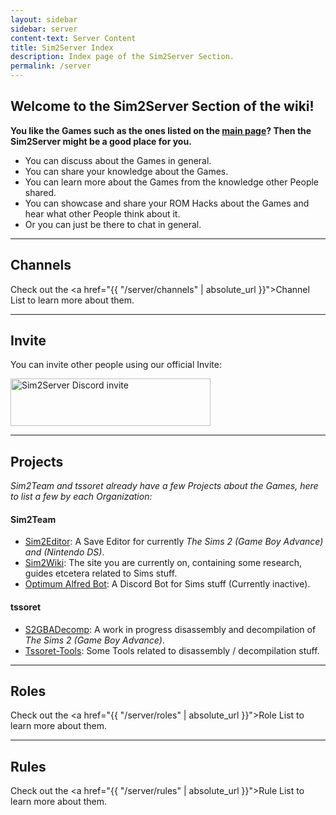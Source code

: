 ```yaml
---
layout: sidebar
sidebar: server
content-text: Server Content
title: Sim2Server Index
description: Index page of the Sim2Server Section.
permalink: /server
---
```


## Welcome to the Sim2Server Section of the wiki!
**You like the Games such as the ones listed on the [main page](https://sim2team.github.io)? Then the Sim2Server might be a good place for you.**

- You can discuss about the Games in general.
- You can share your knowledge about the Games.
- You can learn more about the Games from the knowledge other People shared.
- You can showcase and share your ROM Hacks about the Games and hear what other People think about it.
- Or you can just be there to chat in general.

---


## Channels

Check out the <a href="{{ "/server/channels" | absolute_url }}">Channel List</a> to learn more about them.

---

## Invite
You can invite other people using our official Invite: 

<a href="https://sim2team.github.io/discord">
  <img src="https://discordapp.com/api/guilds/1010493636925992991/widget.png?style=banner2" alt="Sim2Server Discord invite" width="320" height="76">
</a>

---

## Projects
*Sim2Team and tssoret already have a few Projects about the Games, here to list a few by each Organization:*

#### Sim2Team
- [Sim2Editor](https://sim2team.github.io/sim2editor/): A Save Editor for currently *The Sims 2 (Game Boy Advance) and (Nintendo DS)*.
- [Sim2Wiki](https://sim2team.github.io/wiki/): The site you are currently on, containing some research, guides etcetera related to Sims stuff.
- [Optimum Alfred Bot](https://github.com/Sim2Team/Optimum-Alfred-Bot): A Discord Bot for Sims stuff (Currently inactive).

#### tssoret
- [S2GBADecomp](https://github.com/tssoret/S2GBADecomp): A work in progress disassembly and decompilation of *The Sims 2 (Game Boy Advance)*.
- [Tssoret-Tools](https://github.com/tssoret/Tssoret-Tools): Some Tools related to disassembly / decompilation stuff.

---

## Roles

Check out the <a href="{{ "/server/roles" | absolute_url }}">Role List</a> to learn more about them.

---

## Rules
Check out the <a href="{{ "/server/rules" | absolute_url }}">Rule List</a> to learn more about them.